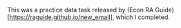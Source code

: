 This was a practice data task released by (Econ RA Guide)[https://raguide.github.io/new_email], which I completed. 
